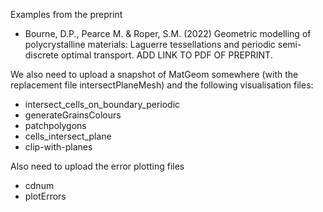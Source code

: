 Examples from the preprint 
- Bourne, D.P., Pearce M. & Roper, S.M. (2022) Geometric modelling of polycrystalline materials: Laguerre tessellations and periodic semi-discrete optimal transport. ADD LINK TO PDF OF PREPRINT. 

We also need to upload a snapshot of MatGeom somewhere (with the replacement file intersectPlaneMesh) and the following visualisation files: 
- intersect_cells_on_boundary_periodic
- generateGrainsColours
- patchpolygons
- cells_intersect_plane
- clip-with-planes

Also need to upload the error plotting files
- cdnum
- plotErrors
